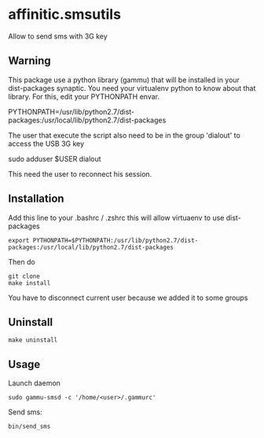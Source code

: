 affinitic.smsutils
==================

Allow to send sms with 3G key


Warning
-------

This package use a python library (gammu) that will be installed in your dist-packages synaptic. You need your virtualenv python to know about that library. For this, edit your PYTHONPATH envar.

PYTHONPATH=/usr/lib/python2.7/dist-packages:/usr/local/lib/python2.7/dist-packages


The user that execute the script also need to be in the group 'dialout' to access the USB 3G key

sudo adduser $USER dialout

This need the user to reconnect his session.


Installation
------------

Add this line to your .bashrc / .zshrc this will allow virtuaenv to use dist-packages

    export PYTHONPATH=$PYTHONPATH:/usr/lib/python2.7/dist-packages:/usr/local/lib/python2.7/dist-packages

Then do

    git clone
    make install
You have to disconnect current user because we added it to some groups

Uninstall
---------

    make uninstall


Usage
-----

Launch daemon

    sudo gammu-smsd -c '/home/<user>/.gammurc'

Send sms:

    bin/send_sms
